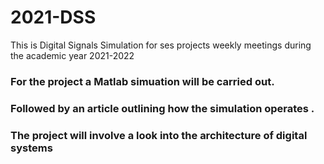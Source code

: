 # 2021-DSS
This is Digital Signals Simulation for ses projects weekly meetings during the academic year 2021-2022
### For the project a Matlab simuation will be carried out.
### Followed by an article outlining how the simulation operates .
### The project will involve a look into the architecture of digital systems 

